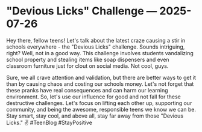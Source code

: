 # "Devious Licks" Challenge — 2025-07-26

Hey there, fellow teens! Let's talk about the latest craze causing a stir in schools everywhere - the "Devious Licks" challenge. Sounds intriguing, right? Well, not in a good way. This challenge involves students vandalizing school property and stealing items like soap dispensers and even classroom furniture just for clout on social media. Not cool, guys.

Sure, we all crave attention and validation, but there are better ways to get it than by causing chaos and costing our schools money. Let's not forget that these pranks have real consequences and can harm our learning environment. So, let's use our influence for good and not fall for these destructive challenges. Let's focus on lifting each other up, supporting our community, and being the awesome, responsible teens we know we can be. Stay smart, stay cool, and above all, stay far away from those "Devious Licks." ✌️ #TeenBlog #StayPositive